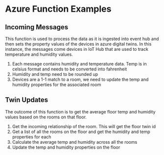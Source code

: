 # Azure Function Examples

## Incoming Messages

This function is used to process the data as it is ingested into event hub and then sets the property values of the devices in azure digital twins. In this instance, the messages come devices in IoT Hub that are used to track temperature and humidity values.
        
1. Each message contains humidity and temperature data. Temp is in celsius format and needs to be converted into fahrenheit
2. Humidity and temp need to be rounded up
3. Devices are a 1-1 match to a room, we need to update the temp and humidity properties for the associated room

## Twin Updates

The outcome of this function is to get the average floor temp and humidity values based on the rooms on that floor. 
         
1. Get the incoming relationship of the room. This will get the floor twin id
2. Get a list of all the rooms on the floor and get the humidity and temp properties for each
3. Calculate the average temp and humidity across all the rooms
4. Update the temp and humidity properties on the floor